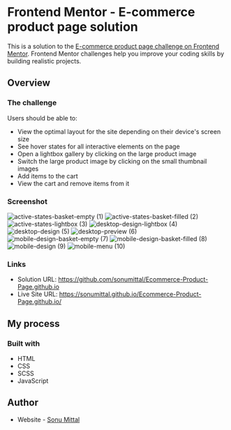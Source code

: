 # Frontend Mentor - E-commerce product page solution

This is a solution to the [E-commerce product page challenge on Frontend Mentor](https://www.frontendmentor.io/challenges/ecommerce-product-page-UPsZ9MJp6). Frontend Mentor challenges help you improve your coding skills by building realistic projects.

## Overview

### The challenge

Users should be able to:

- View the optimal layout for the site depending on their device's screen size
- See hover states for all interactive elements on the page
- Open a lightbox gallery by clicking on the large product image
- Switch the large product image by clicking on the small thumbnail images
- Add items to the cart
- View the cart and remove items from it

### Screenshot


![active-states-basket-empty (1)](https://github.com/sonumittal/Ecommerce-Product-Page.github.io/blob/master/design/active-states-basket-empty.jpg)
![active-states-basket-filled (2)](https://github.com/sonumittal/Ecommerce-Product-Page.github.io/blob/master/design/active-states-basket-filled.jpg)
![active-states-lightbox (3)](https://github.com/sonumittal/Ecommerce-Product-Page.github.io/blob/master/design/active-states-lightbox.jpg)
![desktop-design-lightbox (4)](https://github.com/sonumittal/Ecommerce-Product-Page.github.io/blob/master/design/desktop-design-lightbox.jpg)
![desktop-design (5)](https://github.com/sonumittal/Ecommerce-Product-Page.github.io/blob/master/design/desktop-design.jpg)
![desktop-preview (6)](https://github.com/sonumittal/Ecommerce-Product-Page.github.io/blob/master/design/desktop-preview.jpg)
![mobile-design-basket-empty (7)](https://github.com/sonumittal/Ecommerce-Product-Page.github.io/blob/master/design/mobile-design-basket-empty.jpg)
![mobile-design-basket-filled (8)](https://github.com/sonumittal/Ecommerce-Product-Page.github.io/blob/master/design/mobile-design-basket-filled.jpg)
![mobile-design (9)](https://github.com/sonumittal/Ecommerce-Product-Page.github.io/blob/master/design/mobile-design.jpg)
![mobile-menu (10)](https://github.com/sonumittal/Ecommerce-Product-Page.github.io/blob/master/design/mobile-menu.jpg)

### Links

- Solution URL: https://github.com/sonumittal/Ecommerce-Product-Page.github.io
- Live Site URL: https://sonumittal.github.io/Ecommerce-Product-Page.github.io/

## My process

### Built with

- HTML
- CSS
- SCSS
- JavaScript



## Author

- Website - [Sonu Mittal](https://sonumittal.github.io)
<!-- - Frontend Mentor - [@yourusername](https://www.frontendmentor.io/profile/yourusername)
- Twitter - [@yourusername](https://www.twitter.com/yourusername) -->



